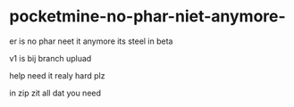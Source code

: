 # pocketmine-no-phar-niet-anymore-
er is no phar neet it anymore its steel in beta

v1 is bij branch upluad



 help need it realy hard plz

in zip zit all dat you need

